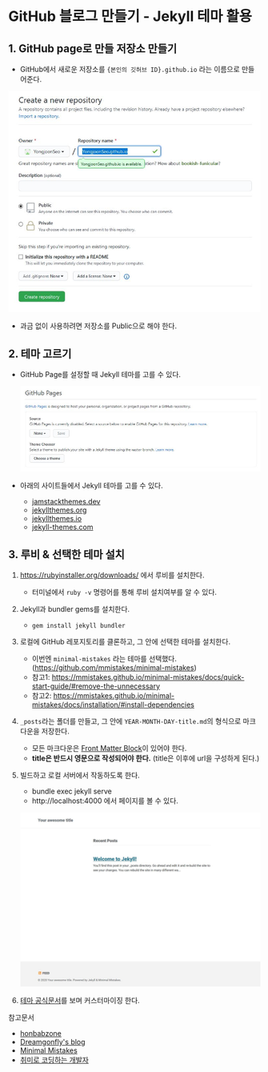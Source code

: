 # GitHub 블로그 만들기 - Jekyll 테마 활용



## 1. GitHub page로 만들 저장소 만들기

- GitHub에서 새로운 저장소를 `{본인의 깃허브 ID}.github.io` 라는 이름으로 만들어준다.

![github_page_repository](./github_page_repository.JPG)

- 과금 없이 사용하려면 저장소를 Public으로 해야 한다.





## 2. 테마 고르기

- GitHub Page를 설정할 때 Jekyll 테마를 고를 수 있다.

  ![github_page_theme](./github_page_theme.JPG)

- 아래의 사이트들에서 Jekyll 테마를 고를 수 있다.
  - [jamstackthemes.dev](https://jamstackthemes.dev/ssg/jekyll/)
  - [jekyllthemes.org](http://jekyllthemes.org/)
  - [jekyllthemes.io](https://jekyllthemes.io/)
  - [jekyll-themes.com](https://jekyll-themes.com/)





## 3. 루비 & 선택한 테마 설치

1. https://rubyinstaller.org/downloads/ 에서 루비를 설치한다.

   - 터미널에서 `ruby -v` 명령어를 통해 루비 설치여부를 알 수 있다.

2. Jekyll과 bundler gems를 설치한다.

   - `gem install jekyll bundler` 

3. 로컬에 GitHub 레포지토리를 클론하고, 그 안에 선택한 테마를 설치한다.

   - 이번엔 `minimal-mistakes` 라는 테마를 선택했다. (https://github.com/mmistakes/minimal-mistakes)
   - 참고1: https://mmistakes.github.io/minimal-mistakes/docs/quick-start-guide/#remove-the-unnecessary
   - 참고2: https://mmistakes.github.io/minimal-mistakes/docs/installation/#install-dependencies

4. `_posts`라는 폴더를 만들고, 그 안에 `YEAR-MONTH-DAY-title.md`의 형식으로 마크다운을 저장한다.

   - 모든 마크다운은 [Front Matter Block](https://jekyllrb.com/docs/front-matter/)이 있어야 한다.
   - **title은 반드시 영문으로 작성되어야 한다.** (title은 이후에 url을 구성하게 된다.)

5. 빌드하고 로컬 서버에서 작동하도록 한다.

   - bundle exec jekyll serve
   - http://localhost:4000 에서 페이지를 볼 수 있다.

   ![result_theme](./result_theme.JPG)

6. [테마 공식문서](https://mmistakes.github.io/minimal-mistakes/docs/configuration/)를 보며 커스터마이징 한다.







참고문서

- [honbabzone](https://honbabzone.com/jekyll/start-gitHubBlog/)
- [Dreamgonfly's blog](https://dreamgonfly.github.io/blog/jekyll-remote-theme/)
- [Minimal Mistakes](https://mmistakes.github.io/minimal-mistakes/)
- [취미로 코딩하는 개발자](https://devinlife.com/)